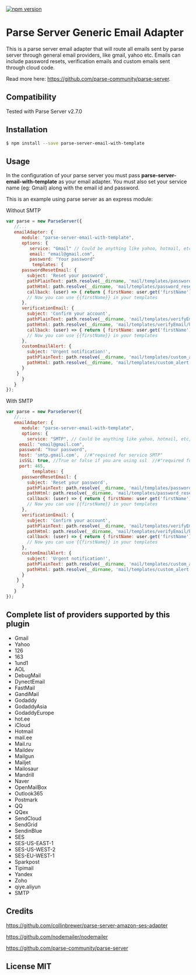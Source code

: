 [![npm version](https://badge.fury.io/js/parse-server-genericemail-adapter.svg)](https://badge.fury.io/js/parse-server-email-with-template)
# Parse Server Generic Email Adapter


This is a parse server email adapter that will route all emails sent by parse server through general email providers, like gmail, yahoo etc. Emails can include password resets, verification emails and custom emails sent through cloud code.

Read more here: https://github.com/parse-community/parse-server.

## Compatibility
Tested with Parse Server v2.7.0

## Installation
```sh
$ npm install --save parse-server-email-with-template
```

## Usage
In the configuration of your parse server you must pass **parse-server-email-with-template** as your email adapter. You must also set your service name (eg: Gmail) along with the email id and password. 

This is an example using parse server as an express module:


Without SMTP
```javascript
var parse = new ParseServer({
   //...
   emailAdapter: {
      module: "parse-server-email-with-template",
      options: {
         service: "Gmail" // Could be anything like yahoo, hotmail, etc, Full list - see below 
         email: "email@gmail.com",
         password: "Your password"
          templates: {
      passwordResetEmail: {
        subject: 'Reset your password',
        pathPlainText: path.resolve(__dirname, 'mail/templates/password_reset_email.txt'),
        pathHtml: path.resolve(__dirname, 'mail/templates/password_reset_email.html'),
        callback: (user) => { return { firstName: user.get('firstName') }}
        // Now you can use {{firstName}} in your templates
      },
      verificationEmail: {
        subject: 'Confirm your account',
        pathPlainText: path.resolve(__dirname, 'mail/templates/verifyEmail/text'),
        pathHtml: path.resolve(__dirname, 'mail/templates/verifyEmail/html'),
        callback: (user) => { return { firstName: user.get('firstName') }}
        // Now you can use {{firstName}} in your templates
      },
      customEmailAlert: {
        subject: 'Urgent notification!',
        pathPlainText: path.resolve(__dirname, 'mail/templates/custom_alert.txt'),
        pathHtml: path.resolve(__dirname, 'mail/templates/custom_alert.html'),
      }
    }
      }
   }
});
```

With SMTP
```javascript
var parse = new ParseServer({
   //...
   emailAdapter: {
      module: "parse-server-email-with-template",
      options: {
        service: "SMTP", // Could be anything like yahoo, hotmail, etc, Full list - see below 
     email: "email@gmail.com",
     password: "Your password",
     host: 'smtp.gmail.com',  //#"required for service SMTP"
     isSSL: true, //True or false if you are using ssl  //#"required for service SMTP"
     port: 465,
          templates: {
      passwordResetEmail: {
        subject: 'Reset your password',
        pathPlainText: path.resolve(__dirname, 'mail/templates/password_reset_email.txt'),
        pathHtml: path.resolve(__dirname, 'mail/templates/password_reset_email.html'),
        callback: (user) => { return { firstName: user.get('firstName') }}
        // Now you can use {{firstName}} in your templates
      },
      verificationEmail: {
        subject: 'Confirm your account',
        pathPlainText: path.resolve(__dirname, 'mail/templates/verifyEmail/text'),
        pathHtml: path.resolve(__dirname, 'mail/templates/verifyEmail/html'),
        callback: (user) => { return { firstName: user.get('firstName') }}
        // Now you can use {{firstName}} in your templates
      },
      customEmailAlert: {
        subject: 'Urgent notification!',
        pathPlainText: path.resolve(__dirname, 'mail/templates/custom_alert.txt'),
        pathHtml: path.resolve(__dirname, 'mail/templates/custom_alert.html'),
      }
    }
      }
   }
});
```
## Complete list of providers supported by this plugin

- Gmail
- Yahoo
- 126
- 163
- 1und1
- AOL
- DebugMail
- DynectEmail
- FastMail
- GandiMail
- Godaddy
- GodaddyAsia
- GodaddyEurope
- hot.ee
- iCloud
- Hotmail
- mail.ee
- Mail.ru
- Maildev
- Mailgun
- Mailjet
- Mailosaur
- Mandrill
- Naver
- OpenMailBox
- Outlook365
- Postmark
- QQ
- QQex
- SendCloud
- SendGrid
- SendinBlue
- SES
- SES-US-EAST-1
- SES-US-WEST-2
- SES-EU-WEST-1
- Sparkpost
- Tipimail
- Yandex
- Zoho
- qiye.aliyun
- SMTP

## Credits

https://github.com/collinbrewer/parse-server-amazon-ses-adapter

https://github.com/nodemailer/nodemailer

https://github.com/parse-community/parse-server

## License MIT


